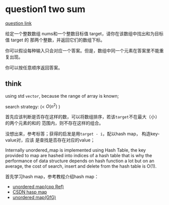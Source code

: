 # question1 two sum

[question link](https://leetcode.cn/problems/two-sum/)

给定一个整数数组 nums和一个整数目标值 target，请你在该数组中找出和为目标值 target 的
那两个整数，并返回它们的数组下标。

你可以假设每种输入只会对应一个答案。但是，数组中同一个元素在答案里不能重复出现。

你可以按任意顺序返回答案。

## think

using std `vector`, because the range of array is known;

search strategy: (< $O(n^2)$ )

首先应该判断是否存在这样的数，可以将数组排序，若该`target`不在最大（小）的两个元素的和的
范围内，则不存在这样的组合。

没想出来，参考标答；获得的启发是用`target - i`，配以hash map， 构造key-value对，应该
是查找是否存在对应的value；

Internally unordered_map is implemented using Hash Table, 
the key provided to map are hashed into indices of a hash table that is why the performance of data structure depends on hash function a lot but on an average, 
the cost of search, insert and delete from the hash table is O(1).

首先学习hash map，参考教程介绍hash map：
* [unordered map(cpp Ref)](https://en.cppreference.com/w/cpp/container/unordered_map)
* [CSDN hasp map](https://blog.csdn.net/qq_33216029/article/details/96470266#t6)
* [unordered map(GfG)](https://www.geeksforgeeks.org/unordered_map-in-cpp-stl/)
